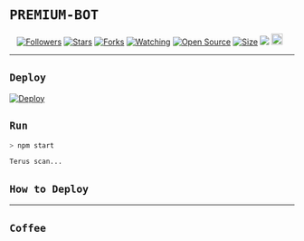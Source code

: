 # ```PREMIUM-BOT```
<p align="center">
<a href="https://github.com/J-I-H-A-D/followers"><img title="Followers" src="https://img.shields.io/github/followers/J-I-H-A-D?color=red&style=flat-square"></a>
<a href="https://github.com/J-I-H-A-D/private/stargazers/"><img title="Stars" src="https://img.shields.io/github/stars/J-I-H-A-D/private?color=blue&style=flat-square"></a>
<a href="https://github.com/J-I-H-A-D/private/network/members"><img title="Forks" src="https://img.shields.io/github/forks/J-I-H-A-D/private?color=red&style=flat-square"></a>
<a href="https://github.com/J-I-H-A-D/private/watchers"><img title="Watching" src="https://img.shields.io/github/watchers/J-I-H-A-D/private?label=Watchers&color=blue&style=flat-square"></a>
<a href="https://github.com/J-I-H-A-D/private"><img title="Open Source" src="https://badges.frapsoft.com/os/v2/open-source.svg?v=103"></a>
<a href="https://github.com/J-I-H-A-D/private/"><img title="Size" src="https://img.shields.io/github/repo-size/J-I-H-A-D/private?style=flat-square&color=green"></a>
<a href="https://hits.seeyoufarm.com"><img src="https://hits.seeyoufarm.com/api/count/incr/badge.svg?url=https%3A%2F%2Fgithub.com%2Fzeeoneofc%2FSelf-bot-wa&count_bg=%2379C83D&title_bg=%23555555&icon=probot.svg&icon_color=%2300FF6D&title=hits&edge_flat=false"/></a>
<a href="https://github.com/J-I-H-A-D/private/graphs/commit-activity"><img height="20" src="https://img.shields.io/badge/Maintained%3F-yes-green.svg"></a>&nbsp;&nbsp;
</p>
<p align='center'>
    </p>

-------
## ```Deploy```

[![Deploy](https://www.herokucdn.com/deploy/button.svg)](https://heroku.com/deploy?template=https://github.com/J-I-H-A-D/private/)

## `Run`

```bash
> npm start

Terus scan...

```

## ```How to Deploy```


----------



## ```Coffee```



